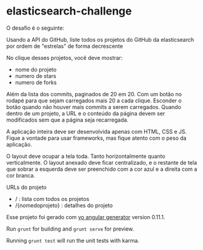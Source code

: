 # elasticsearch-challenge

O desafio é o seguinte:

Usando a API do GitHub, liste todos os projetos do GitHub da elasticsearch por ordem de "estrelas" de forma decrescente

No clique desses projetos, você deve mostrar:
- nome do projeto
- numero de stars
- numero de forks

Além da lista dos commits, paginados de 20 em 20.
Com um botão no rodapé para que sejam carregados mais 20 a cada clique. Esconder o botão quando não houver mais commits a serem carregados.
Quando dentro de um projeto, a URL e o conteúdo da página devem ser modificados sem que a página seja recarregada.

A aplicação inteira deve ser desenvolvida apenas com HTML, CSS e JS. Fique a vontade para usar frameworks, mas fique atento com o peso da aplicação.

O layout deve ocupar a tela toda. Tanto horizontalmente quanto verticalmente.
O layout anexado deve ficar centralizado, e o restante de tela que sobrar a esquerda deve ser preenchido com a cor azul e a direita com a cor branca.

URLs do projeto
- / : lista com todos os projetos
- /{nomedoprojeto} : detalhes do projeto


Esse projeto foi gerado com [yo angular generator](https://github.com/yeoman/generator-angular)
version 0.11.1.

Run `grunt` for building and `grunt serve` for preview.

Running `grunt test` will run the unit tests with karma.
